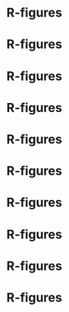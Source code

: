 # R-figures
# R-figures
# R-figures
# R-figures
# R-figures
# R-figures
# R-figures
# R-figures
# R-figures
# R-figures
